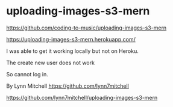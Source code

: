 # uploading-images-s3-mern

https://github.com/coding-to-music/uploading-images-s3-mern

https://uploading-images-s3-mern.herokuapp.com/

I was able to get it working locally but not on Heroku.

The create new user does not work

So cannot log in.

By Lynn Mitchell https://github.com/lynn7mitchell

https://github.com/lynn7mitchell/uploading-images-s3-mern
